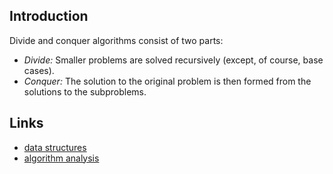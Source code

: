 ## Introduction



Divide and conquer algorithms consist of two parts:

- *Divide:* Smaller problems are solved recursively (except, of course, base cases).
- *Conquer:* The solution to the original problem is then formed from the solutions to the subproblems.





## Links

- [data structures](/docs/CS/Algorithms/Algorithms.md?id=data-structures)
- [algorithm analysis](/docs/CS/Algorithms/Algorithms.md?id=algorithm-analysis)

